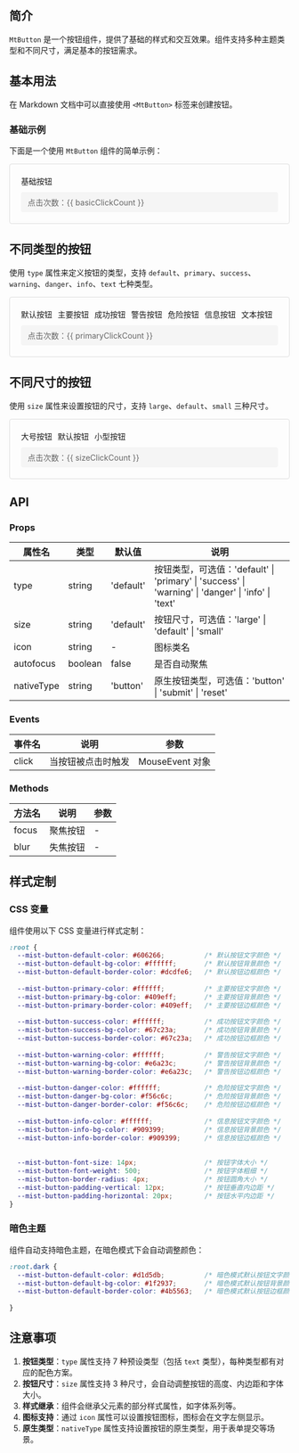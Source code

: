 <script setup>
import { MtButton } from "vitepress-theme-mist"
import { ref } from 'vue'

// 基础示例
const basicClickCount = ref(0)
const handleBasicClick = () => {
  basicClickCount.value++
}

// 不同类型示例
const primaryClickCount = ref(0)
const handlePrimaryClick = () => {
  primaryClickCount.value++
}

// 不同尺寸示例
const sizeClickCount = ref(0)
const handleSizeClick = () => {
  sizeClickCount.value++
}

</script>

<!-- more -->

## 简介

`MtButton` 是一个按钮组件，提供了基础的样式和交互效果。组件支持多种主题类型和不同尺寸，满足基本的按钮需求。

## 基本用法

在 Markdown 文档中可以直接使用 `<MtButton>` 标签来创建按钮。

### 基础示例

下面是一个使用 `MtButton` 组件的简单示例：

<div class="preview-container">
  <MtButton @click="handleBasicClick">基础按钮</MtButton>
  <div class="value-display">点击次数：{{ basicClickCount }}</div>
</div>

## 不同类型的按钮

使用 `type` 属性来定义按钮的类型，支持 `default`、`primary`、`success`、`warning`、`danger`、`info`、`text` 七种类型。

<div class="preview-container">
  <div style="display: flex; gap: 10px; flex-wrap: wrap;">
    <MtButton @click="handlePrimaryClick">默认按钮</MtButton>
    <MtButton type="primary" @click="handlePrimaryClick">主要按钮</MtButton>
    <MtButton type="success" @click="handlePrimaryClick">成功按钮</MtButton>
    <MtButton type="warning" @click="handlePrimaryClick">警告按钮</MtButton>
    <MtButton type="danger" @click="handlePrimaryClick">危险按钮</MtButton>
    <MtButton type="info" @click="handlePrimaryClick">信息按钮</MtButton>
    <MtButton type="text" @click="handlePrimaryClick">文本按钮</MtButton>
  </div>
  <div class="value-display">点击次数：{{ primaryClickCount }}</div>
</div>

## 不同尺寸的按钮

使用 `size` 属性来设置按钮的尺寸，支持 `large`、`default`、`small` 三种尺寸。

<div class="preview-container">
  <div style="display: flex; align-items: center; gap: 10px; flex-wrap: wrap;">
    <MtButton size="large" @click="handleSizeClick">大号按钮</MtButton>
    <MtButton size="default" @click="handleSizeClick">默认按钮</MtButton>
    <MtButton size="small" @click="handleSizeClick">小型按钮</MtButton>
  </div>
  <div class="value-display">点击次数：{{ sizeClickCount }}</div>
</div>


## API

### Props

| 属性名 | 类型 | 默认值 | 说明 |
|--------|------|--------|------|
| type | string | 'default' | 按钮类型，可选值：'default' \| 'primary' \| 'success' \| 'warning' \| 'danger' \| 'info' \| 'text' |
| size | string | 'default' | 按钮尺寸，可选值：'large' \| 'default' \| 'small' |
| icon | string | - | 图标类名 |
| autofocus | boolean | false | 是否自动聚焦 |
| nativeType | string | 'button' | 原生按钮类型，可选值：'button' \| 'submit' \| 'reset' |

### Events

| 事件名 | 说明 | 参数 |
|--------|------|------|
| click | 当按钮被点击时触发 | MouseEvent 对象 |

### Methods

| 方法名 | 说明 | 参数 |
|--------|------|------|
| focus | 聚焦按钮 | - |
| blur | 失焦按钮 | - |

## 样式定制

### CSS 变量

组件使用以下 CSS 变量进行样式定制：

```css
:root {
  --mist-button-default-color: #606266;          /* 默认按钮文字颜色 */
  --mist-button-default-bg-color: #ffffff;       /* 默认按钮背景颜色 */
  --mist-button-default-border-color: #dcdfe6;   /* 默认按钮边框颜色 */
  
  --mist-button-primary-color: #ffffff;          /* 主要按钮文字颜色 */
  --mist-button-primary-bg-color: #409eff;       /* 主要按钮背景颜色 */
  --mist-button-primary-border-color: #409eff;   /* 主要按钮边框颜色 */
  
  --mist-button-success-color: #ffffff;          /* 成功按钮文字颜色 */
  --mist-button-success-bg-color: #67c23a;       /* 成功按钮背景颜色 */
  --mist-button-success-border-color: #67c23a;   /* 成功按钮边框颜色 */
  
  --mist-button-warning-color: #ffffff;          /* 警告按钮文字颜色 */
  --mist-button-warning-bg-color: #e6a23c;       /* 警告按钮背景颜色 */
  --mist-button-warning-border-color: #e6a23c;   /* 警告按钮边框颜色 */
  
  --mist-button-danger-color: #ffffff;           /* 危险按钮文字颜色 */
  --mist-button-danger-bg-color: #f56c6c;        /* 危险按钮背景颜色 */
  --mist-button-danger-border-color: #f56c6c;    /* 危险按钮边框颜色 */
  
  --mist-button-info-color: #ffffff;             /* 信息按钮文字颜色 */
  --mist-button-info-bg-color: #909399;          /* 信息按钮背景颜色 */
  --mist-button-info-border-color: #909399;      /* 信息按钮边框颜色 */
  
  
  --mist-button-font-size: 14px;                 /* 按钮字体大小 */
  --mist-button-font-weight: 500;                /* 按钮字体粗细 */
  --mist-button-border-radius: 4px;              /* 按钮圆角大小 */
  --mist-button-padding-vertical: 12px;          /* 按钮垂直内边距 */
  --mist-button-padding-horizontal: 20px;        /* 按钮水平内边距 */
}
```

### 暗色主题

组件自动支持暗色主题，在暗色模式下会自动调整颜色：

```css
:root.dark {
  --mist-button-default-color: #d1d5db;          /* 暗色模式默认按钮文字颜色 */
  --mist-button-default-bg-color: #1f2937;       /* 暗色模式默认按钮背景颜色 */
  --mist-button-default-border-color: #4b5563;   /* 暗色模式默认按钮边框颜色 */
  
}
```

## 注意事项

1. **按钮类型**：`type` 属性支持 7 种预设类型（包括 `text` 类型），每种类型都有对应的配色方案。
2. **按钮尺寸**：`size` 属性支持 3 种尺寸，会自动调整按钮的高度、内边距和字体大小。
3. **样式继承**：组件会继承父元素的部分样式属性，如字体系列等。
4. **图标支持**：通过 `icon` 属性可以设置按钮图标，图标会在文字左侧显示。
5. **原生类型**：`nativeType` 属性支持设置按钮的原生类型，用于表单提交等场景。

<style scoped>
.preview-container {
  padding: 20px;
  border: 1px solid #ddd;
  border-radius: 4px;
  margin-bottom: 20px;
}

.value-display {
  margin-top: 10px;
  padding: 8px 12px;
  background-color: #f5f5f5;
  border-radius: 4px;
  font-size: 14px;
  color: #666;
}
</style>

